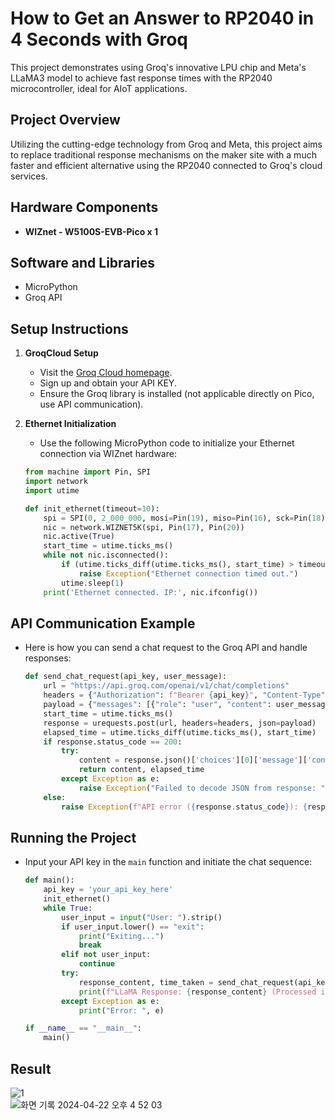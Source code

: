 # How to Get an Answer to RP2040 in 4 Seconds with Groq

This project demonstrates using Groq's innovative LPU chip and Meta's LLaMA3 model to achieve fast response times with the RP2040 microcontroller, ideal for AIoT applications.

## Project Overview

Utilizing the cutting-edge technology from Groq and Meta, this project aims to replace traditional response mechanisms on the maker site with a much faster and efficient alternative using the RP2040 connected to Groq's cloud services.

## Hardware Components

- **WIZnet - W5100S-EVB-Pico x 1**

## Software and Libraries

- MicroPython
- Groq API


## Setup Instructions

1. **GroqCloud Setup**
   - Visit the [Groq Cloud homepage](https://api.groq.com/openai/v1/chat/completions).
   - Sign up and obtain your API KEY.
   - Ensure the Groq library is installed (not applicable directly on Pico, use API communication).

2. **Ethernet Initialization**
   - Use the following MicroPython code to initialize your Ethernet connection via WIZnet hardware:
   ```python
   from machine import Pin, SPI
   import network
   import utime

   def init_ethernet(timeout=10):
       spi = SPI(0, 2_000_000, mosi=Pin(19), miso=Pin(16), sck=Pin(18))
       nic = network.WIZNET5K(spi, Pin(17), Pin(20))
       nic.active(True)
       start_time = utime.ticks_ms()
       while not nic.isconnected():
           if (utime.ticks_diff(utime.ticks_ms(), start_time) > timeout * 1000):
               raise Exception("Ethernet connection timed out.")
           utime.sleep(1)
       print('Ethernet connected. IP:', nic.ifconfig())

## API Communication Example

- Here is how you can send a chat request to the Groq API and handle responses:
  ```python
  def send_chat_request(api_key, user_message):
      url = "https://api.groq.com/openai/v1/chat/completions"
      headers = {"Authorization": f"Bearer {api_key}", "Content-Type": "application/json"}
      payload = {"messages": [{"role": "user", "content": user_message}], "model": "llama3-70b-8192"}
      start_time = utime.ticks_ms()
      response = urequests.post(url, headers=headers, json=payload)
      elapsed_time = utime.ticks_diff(utime.ticks_ms(), start_time)
      if response.status_code == 200:
          try:
              content = response.json()['choices'][0]['message']['content']
              return content, elapsed_time
          except Exception as e:
              raise Exception("Failed to decode JSON from response: " + str(e))
      else:
          raise Exception(f"API error ({response.status_code}): {response.reason}")
  
## Running the Project

- Input your API key in the `main` function and initiate the chat sequence:
  ```python
  def main():
      api_key = 'your_api_key_here'
      init_ethernet()
      while True:
          user_input = input("User: ").strip()
          if user_input.lower() == "exit":
              print("Exiting...")
              break
          elif not user_input:
              continue
          try:
              response_content, time_taken = send_chat_request(api_key, user_input)
              print(f"LLaMA Response: {response_content} (Processed in {time_taken} ms)")
          except Exception as e:
              print("Error: ", e)

  if __name__ == "__main__":
      main()

## Result
![1](https://github.com/jh941213/Groq_W5100s_EVB_PICO/assets/112835087/ac246e96-483f-41dc-ab1a-a5195535688e)  
![화면 기록 2024-04-22 오후 4 52 03](https://github.com/jh941213/Groq_W5100s_EVB_PICO/assets/112835087/6fcbde05-061f-4eac-b06e-3d41740a25b4)

